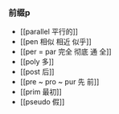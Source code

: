 ### 前缀p

- [[parallel 平行的]]
- [[pen 相似 相近 似乎]]
- [[per = par 完全 彻底  通  全]]
- [[poly 多]]
- [[post 后]]
- [[pre  ~ pro ~ pur 先 前]]
- [[prim 最初]]
- [[pseudo 假]]